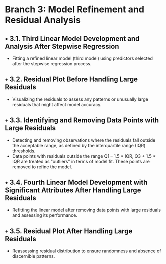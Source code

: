 # Branch 3: Model Refinement and Residual Analysis
## •	3.1. Third Linear Model Development and Analysis After Stepwise Regression
- Fitting a refined linear model (third model) using predictors selected after the stepwise regression process.

## •	3.2. Residual Plot Before Handling Large Residuals
- Visualizing the residuals to assess any patterns or unusually large residuals that might affect model accuracy.

## •	3.3. Identifying and Removing Data Points with Large Residuals
- Detecting and removing observations where the residuals fall outside the acceptable range, as defined by the interquartile range (IQR) thresholds.
- Data points with residuals outside the range Q1 – 1.5 * IQR, Q3 + 1.5 * IQR are treated as "outliers" in terms of model fit. These points are removed to refine the model.

## •	3.4. Fourth Linear Model Development with Significant Attributes After Handling Large Residuals
- Refitting the linear model after removing data points with large residuals and assessing its performance.

## •	3.5. Residual Plot After Handling Large Residuals
- Reassessing residual distribution to ensure randomness and absence of discernible patterns.
